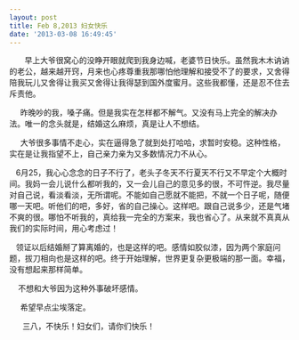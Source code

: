 ```yaml
---
layout: post
title: Feb 8,2013 妇女快乐
date: '2013-03-08 16:49:45'
---
```



       早上大爷很窝心的没睁开眼就爬到我身边喊，老婆节日快乐。虽然我木木讷讷的老公，越来越开窍，月来也心疼尊重我那哪怕他理解和接受不了的要求，又舍得陪我玩儿又舍得让我买又舍得让我得瑟到国外度蜜月。这些我都懂，还是忍不住去斥责他。

     昨晚吵的我，嗓子痛。但是我实在怎样都不解气。又没有马上完全的解决办法。唯一的念头就是，结婚这么麻烦，真是让人不想结。

     大爷很多事情不走心，实在逼得急了就到处打哈哈，求暂时安稳。这种性格，实在是让我指望不上，自己亲力亲为又多数情况力不从心。

   6月25，我心心念念的日子不行了，老头子冬天不行夏天不行又不早定个大概时间。我妈一会儿说什么都听我的，又一会儿自己的意见多的很，不可忤逆。我尽量对自己说，看淡看淡，无所谓呢。不能如自己愿就不能把，不就一个日子呢，随便哪一天吧。听他们的吧，多好，省的自己操心。这样吧。跟自己说多少，还是气堵不爽的很。哪怕不听我的，真给我一完全的方案来，我也省心了。从来就不真真从我们的实际时间，用心考虑过！

   领证以后结婚掰了算离婚的，也是这样的吧。感情如胶似漆，因为两个家庭问题，拔刀相向也是这样的吧。终于开始理解，世界更复杂更极端的那一面。幸福，没有想起来那样简单。

    不想和大爷因为这种外事破坏感情。

     希望早点尘埃落定。

      三八，不快乐！妇女们，请你们快乐！


